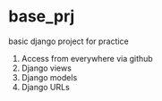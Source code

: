 # base_prj
basic django project for practice
1. Access from everywhere via github
2. Django views
3. Django models
4. Django URLs
